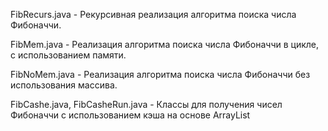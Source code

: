 FibRecurs.java - Рекурсивная реализация алгоритма поиска числа Фибоначчи.

FibMem.java    - Реализация алгоритма поиска числа Фибоначчи в цикле, с использованием памяти.

FibNoMem.java  - Реализация алгоритма поиска числа Фибоначчи без использования массива.

FibCashe.java, FibCasheRun.java - Классы для получения чисел Фибоначчи с использованием кэша на основе ArrayList
